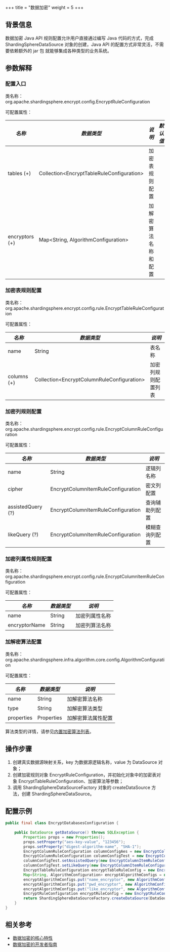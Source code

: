 +++
title = "数据加密"
weight = 5
+++

## 背景信息

数据加密 Java API 规则配置允许用户直接通过编写 Java 代码的方式，完成 ShardingSphereDataSource 对象的创建，Java API 的配置方式非常灵活，不需要依赖额外的 jar 包 就能够集成各种类型的业务系统。

## 参数解释

### 配置入口

类名称：org.apache.shardingsphere.encrypt.config.EncryptRuleConfiguration

可配置属性：

| *名称*                      | *数据类型*                                      | *说明*                              | *默认值* |
|---------------------------|---------------------------------------------|-----------------------------------|-------|
| tables (+)                | Collection\<EncryptTableRuleConfiguration\> | 加密表规则配置                           |       |
| encryptors (+)            | Map\<String, AlgorithmConfiguration\>       | 加解密算法名称和配置                        |       |

### 加密表规则配置

类名称：org.apache.shardingsphere.encrypt.config.rule.EncryptTableRuleConfiguration

可配置属性：

| *名称*                      | *数据类型*                                       | *说明*          |
|---------------------------|----------------------------------------------|---------------|
| name                      | String                                       | 表名称           |
| columns (+)               | Collection\<EncryptColumnRuleConfiguration\> | 加密列规则配置列表     |

### 加密列规则配置

类名称：org.apache.shardingsphere.encrypt.config.rule.EncryptColumnRuleConfiguration

可配置属性：

| *名称*              | *数据类型*                             | *说明*    |
|-------------------|------------------------------------|---------|
| name              | String                             | 逻辑列名称   |
| cipher            | EncryptColumnItemRuleConfiguration | 密文列配置   |
| assistedQuery (?) | EncryptColumnItemRuleConfiguration | 查询辅助列配置 |
| likeQuery (?)     | EncryptColumnItemRuleConfiguration | 模糊查询列配置 |

### 加密列属性规则配置

类名称：org.apache.shardingsphere.encrypt.config.rule.EncryptColumnItemRuleConfiguration

可配置属性：

| *名称*            | *数据类型*                             | *说明*    |
|-----------------|------------------------------------|---------|
| name            | String                             | 加密列属性名称 |
| encryptorName   | String                             | 加密列算法名称 |

### 加解密算法配置

类名称：org.apache.shardingsphere.infra.algorithm.core.config.AlgorithmConfiguration

可配置属性：

| *名称*       | *数据类型*     | *说明*      |
|------------|------------|-----------|
| name       | String     | 加解密算法名称   |
| type       | String     | 加解密算法类型   |
| properties | Properties | 加解密算法属性配置 |

算法类型的详情，请参见[内置加密算法列表](/cn/user-manual/common-config/builtin-algorithm/encrypt)。

## 操作步骤

1. 创建真实数据源映射关系，key 为数据源逻辑名称，value 为 DataSource 对象；
2. 创建加密规则对象 EncryptRuleConfiguration，并初始化对象中的加密表对象 EncryptTableRuleConfiguration、加密算法等参数；
3. 调用 ShardingSphereDataSourceFactory 对象的 createDataSource 方法，创建 ShardingSphereDataSource。

## 配置示例

```java
public final class EncryptDatabasesConfiguration {
    
    public DataSource getDataSource() throws SQLException {
        Properties props = new Properties();
        props.setProperty("aes-key-value", "123456");
        props.setProperty("digest-algorithm-name", "SHA-1");
        EncryptColumnRuleConfiguration columnConfigAes = new EncryptColumnRuleConfiguration("username", new EncryptColumnItemRuleConfiguration("username", "name_encryptor"));
        EncryptColumnRuleConfiguration columnConfigTest = new EncryptColumnRuleConfiguration("pwd", new EncryptColumnItemRuleConfiguration("pwd", "pwd_encryptor"));
        columnConfigTest.setAssistedQuery(new EncryptColumnItemRuleConfiguration("assisted_query_pwd", "pwd_encryptor"));
        columnConfigTest.setLikeQuery(new EncryptColumnItemRuleConfiguration("like_pwd", "like_encryptor"));
        EncryptTableRuleConfiguration encryptTableRuleConfig = new EncryptTableRuleConfiguration("t_user", Arrays.asList(columnConfigAes, columnConfigTest));
        Map<String, AlgorithmConfiguration> encryptAlgorithmConfigs = new HashMap<>();
        encryptAlgorithmConfigs.put("name_encryptor", new AlgorithmConfiguration("AES", props));
        encryptAlgorithmConfigs.put("pwd_encryptor", new AlgorithmConfiguration("assistedTest", props));
        encryptAlgorithmConfigs.put("like_encryptor", new AlgorithmConfiguration("CHAR_DIGEST_LIKE", new Properties()));
        EncryptRuleConfiguration encryptRuleConfig = new EncryptRuleConfiguration(Collections.singleton(encryptTableRuleConfig), encryptAlgorithmConfigs);
        return ShardingSphereDataSourceFactory.createDataSource(DataSourceUtil.createDataSource("demo_ds"), Collections.singleton(encryptRuleConfig), props);
    }
}
```

## 相关参考

- [数据加密的核心特性](/cn/features/sharding/ )
- [数据加密的开发者指南](/cn/dev-manual/encrypt/)